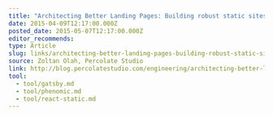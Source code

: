 ```yaml
---
title: "Architecting Better Landing Pages: Building robust static sites in React"
date: 2015-04-09T12:17:00.000Z
posted_date: 2015-05-07T12:17:00.000Z
editor_recommends:
type: Article
slug: links/architecting-better-landing-pages-building-robust-static-sites-in-react
source: Zoltan Olah, Percolate Studio
link: http://blog.percolatestudio.com/engineering/architecting-better-landing-pages/
tool:
  - tool/gatsby.md
  - tool/phenomic.md
  - tool/react-static.md
---
```

